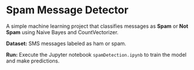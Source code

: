 # Spam Message Detector

A simple machine learning project that classifies messages as **Spam** or **Not Spam** using Naive Bayes and CountVectorizer.  

**Dataset:** SMS messages labeled as ham or spam.  

**Run:** Execute the Jupyter notebook `spamDetection.ipynb` to train the model and make predictions.
